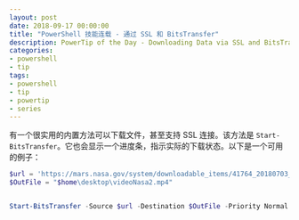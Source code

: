 ```yaml
---
layout: post
date: 2018-09-17 00:00:00
title: "PowerShell 技能连载 - 通过 SSL 和 BitsTransfer"
description: PowerTip of the Day - Downloading Data via SSL and BitsTransfer (Sync)
categories:
- powershell
- tip
tags:
- powershell
- tip
- powertip
- series
---
```

有一个很实用的内置方法可以下载文件，甚至支持 SSL 连接。该方法是 `Start-BitsTransfer`。它也会显示一个进度条，指示实际的下载状态。以下是一个可用的例子：

```powershell
$url = 'https://mars.nasa.gov/system/downloadable_items/41764_20180703_marsreport-1920.mp4'
$OutFile = "$home\desktop\videoNasa2.mp4"


Start-BitsTransfer -Source $url -Destination $OutFile -Priority Normal -Description 'NASA Movie'
```

<!--本文国际来源：[Downloading Data via SSL and BitsTransfer (Sync)](http://community.idera.com/powershell/powertips/b/tips/posts/downloading-data-via-ssl-and-bitstransfer-sync)-->

